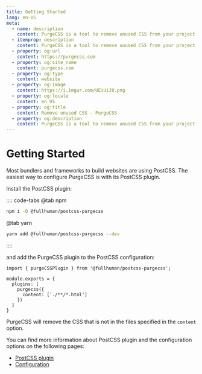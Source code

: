 ```yaml
---
title: Getting Started
lang: en-US
meta:
  - name: description
    content: PurgeCSS is a tool to remove unused CSS from your project. It can be used as part of your development workflow. PurgeCSS comes with a JavaScript API, a CLI, and plugins for popular build tools.
  - itemprop: description
    content: PurgeCSS is a tool to remove unused CSS from your project. It can be used as part of your development workflow. PurgeCSS comes with a JavaScript API, a CLI, and plugins for popular build tools.
  - property: og:url
    content: https://purgecss.com
  - property: og:site_name
    content: purgecss.com
  - property: og:type
    content: website
  - property: og:image
    content: https://i.imgur.com/UEiUiJ0.png
  - property: og:locale
    content: en_US
  - property: og:title
    content: Remove unused CSS - PurgeCSS
  - property: og:description
    content: PurgeCSS is a tool to remove unused CSS from your project. It can be used as part of your development workflow. PurgeCSS comes with a JavaScript API, a CLI, and plugins for popular build tools.
---
```


# Getting Started

Most bundlers and frameworks to build websites are using PostCSS. The easiest way to configure PurgeCSS is with its PostCSS plugin.

Install the PostCSS plugin:

:::: code-tabs
@tab npm
```sh
npm i -D @fullhuman/postcss-purgecss
```
@tab yarn
```sh
yarn add @fullhuman/postcss-purgecss --dev
```
::::

and add the PurgeCSS plugin to the PostCSS configuration:

```js{1,5-7}
import { purgeCSSPlugin } from '@fullhuman/postcss-purgecss';

module.exports = {
  plugins: [
    purgecss({
      content: ['./**/*.html']
    })
  ]
}
```

PurgeCSS will remove the CSS that is not in the files specified in the `content` option.

You can find more information about PostCSS plugin and the configuration options on the following pages:
- [PostCSS plugin](/plugins/postcss)
- [Configuration](/configuration)

